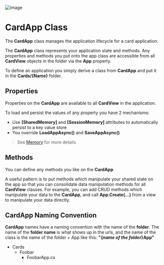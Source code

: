 

![image](https://user-images.githubusercontent.com/17789481/197238565-e3f895d0-6def-4d41-aba2-721d5432b1ef.png)

# CardApp Class
The **CardApp** class manages the application lifecycle for a card application. 

The **CardApp** class represents your application state and methods.  Any properties and methods you put onto the app class are accessible from all **CardView** objects in the folder via the **App** property.

To define an application you simply derive a class from **CardApp** and put it in the **Cards/{Name}** folder.

## Properties

Properties on the **CardApp** are available to all **CardView** in the application.

To load and persist the values of any property you have 2 mechanisms:

* Use **[SharedMemory]** and **[SessionMemory]** attributes to automatically persist to a key value store 
* You override **LoadAppAsync()** and **SaveAppAsync()**

> See [Memory](Memory) for more details 

## Methods

You can define any methods you like on the **CardApp**.  

A useful pattern is to put methods which manipulate your shared state on the app so that you can consolidate data manipulation methods for all **CardView** classes. For example, you can add CRUD methods which manipulate your data to the **CardApp**, and call **App.Create(...)** from a view to manipulate your data directly.

## CardApp Naming Convention

 **CardApp** names have a naming convention with the name of the **folder**. The name of the **folder name** is what shows up in the urls, and the name of the class is the name of the folder + App like this: **"{*name of the folder*}App"**

* Cards
  * Foobar
    * FoobarApp.cs



